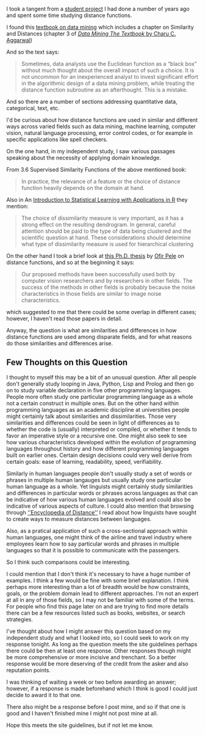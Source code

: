 I took a tangent from a [student
project](https://github.com/davidkitfriedman/segment_fusion/blob/master/texfiles/segment_fusion.pdf)
I had done a number of years ago and spent some time studying distance
functions.

I found this [textbook on data
mining](https://catalog.lib.ncsu.edu/record/NCSU3496291) which includes a
chapter on Similarity and Distances (chapter 3 of [_Data Mining The Textbook_
by Charu
C. Aggarwal](https://books.google.com/books?id=cfNICAAAQBAJ&printsec=frontcover&dq=data+mining+the+textbook&hl=en&sa=X&ved=0ahUKEwjXrILElerVAhXBVyYKHXb2Ao0Q6AEIKDAA#v=onepage&q&f=fal))

And so the text says:

>Sometimes, data analysts use the Euclidean function as a “black box” without
 much thought about the overall impact of such a choice. It is not uncommon
 for an inexperienced analyst to invest significant effort in the algorithmic
 design of a data mining problem, while treating the distance function
 subroutine as an afterthought. This is a mistake. 

And so there are a number of sections addressing quantitative data,
categorical, text, etc. 

I'd be curious about how distance functions are used in similar and different ways
across varied fields such as data mining, machine learning, computer vision, 
natural language processing, error control codes, or for example in specific 
applications like spell checkers. 

On the one hand, in my independent study, I saw various passages speaking about 
the necessity of applying domain knowledge. 

From 3.6 Supervised Similarity Functions of the above mentioned book:

>In practice, the relevance of a feature or the choice of distance function
heavily depends on the domain at hand.

Also in An [Introduction to Statistical Learning with Applications in R](https://books.google.com/books?id=qcI_AAAAQBAJ&dq=introduction+to+statistical+learning+in+R&source=gbs_navlinks_s) they mention:

>The choice of dissimilarity measure is very important, as it has a strong
effect on the resulting dendrogram. In general, careful attention should be
paid to the type of data being clustered and the scientific question at hand.
These considerations should determine what type of dissimilarity measure
is used for hierarchical clustering

On the other hand I took a brief look at [this Ph.D. thesis](http://ofirpele.droppages.com/ofirpele_phd_thesis.pdf) by [Ofir Pele](http://ofirpele.droppages.com/)
on distance functions, and so at the beginning it says:

>Our proposed methods have been successfully used both by computer 
vision researchers and by researchers in other fields. The success of
the methods in other fields is probably because the noise characteristics in those
fields are similar to image noise characteristics.

which suggested to me that there could be some overlap in different cases; however, I haven't read those papers in detail. 

Anyway, the question is what are similarities and differences in how distance functions are used among disparate fields, and for what reasons do those similarities and differences arise. 

## Few Thoughts on this Question ##

I thought to myself this may be a bit of an unusual question. After all people don't generally study looping in Java, Python, Lisp and Prolog and then go on to study variable declaration in five other programming languages. People more often study one particular programming language as a whole not a certain construct in multiple ones. But on the other hand within programming languages as an academic discipline at universities people might certainly talk about similarities and dissimilarities. Those very similarities and differences could be seen in light of differences as to whether the code is (usually) interpreted or compiled, or whether it tends to favor an imperative style or a recursive one. One might also seek to see how various characteristics developed within the evolution of programming languages throughout history and how different programming languages built on earlier ones. Certain design decisions could very well derive from certain goals: ease of learning, readability, speed, verifiability. 

Similarly in human languages people don't usually study a set of words or phrases in multiple human langauges but usually study one particular human language as a whole. Yet linguists might certainly study similarities and differences in particular words or phrases across languages as that can be indicative of how various human languages evolved and could also be indicative of various aspects of culture. I could also mention that browsing through [''Encyclopedia of Distance''](https://catalog.lib.ncsu.edu/record/NCSU3718838 ) I read about how linguists have sought to create ways to measure distances between languages. 

Also, as a pratical application of such a cross-sectional approach within human languages, one might think of the airline and travel industry where employees learn how to say particular words and phrases in multiple languages so that it is possible to communicate with the passengers. 

So I think such comparisons could be interesting. 

I could mention that I don't think it's necessary to have a huge number of examples. I think a few would be fine with some brief explanation. I think perhaps more interesting than a lot of breadth would be how constraints, goals, or the problem domain lead to different approaches. I'm not an expert at all in any of those fields, so I may not be familiar with some of the terms. For people who find this page later on and are trying to find more details there can be a few resources listed such as books, websites, or search strategies. 

I've thought about how I might answer this question based on my independent study and what I looked into, so I could seek to work on my response tonight. As long as the question meets the site guidelines perhaps there could be then at least one response. Other responses though might be more comprehensive or more incisive and trenchant. So a better response would be more deserving of the credit from the asker and also reputation points. 

I was thinking of waiting a week or two before awarding an answer; however, if a response is made beforehand which I think is good I could just decide to award it to that one. 

There also might be a response before I post mine, and so if that one is good and I haven't finished mine I might not post mine at all. 

Hope this meets the site guidelines, but if not let me know. 
